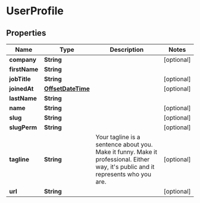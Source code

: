 
# UserProfile

## Properties
Name | Type | Description | Notes
------------ | ------------- | ------------- | -------------
**company** | **String** |  |  [optional]
**firstName** | **String** |  | 
**jobTitle** | **String** |  |  [optional]
**joinedAt** | [**OffsetDateTime**](OffsetDateTime.md) |  |  [optional]
**lastName** | **String** |  | 
**name** | **String** |  |  [optional]
**slug** | **String** |  |  [optional]
**slugPerm** | **String** |  |  [optional]
**tagline** | **String** | Your tagline is a sentence about you. Make it funny. Make it professional. Either way, it&#39;s public and it represents who you are. |  [optional]
**url** | **String** |  |  [optional]



